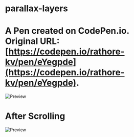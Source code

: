 # parallax-layers

# A Pen created on CodePen.io. Original URL: [https://codepen.io/rathore-kv/pen/eYegpde](https://codepen.io/rathore-kv/pen/eYegpde).

![Preview](previewww.png)
# After Scrolling
![Preview](previewwww.png)
